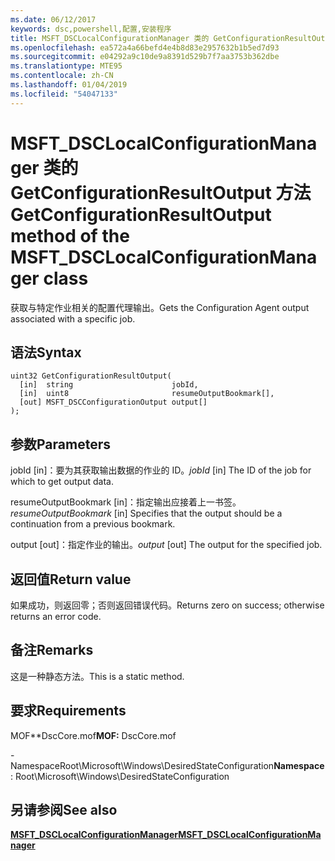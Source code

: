```yaml
---
ms.date: 06/12/2017
keywords: dsc,powershell,配置,安装程序
title: MSFT_DSCLocalConfigurationManager 类的 GetConfigurationResultOutput 方法
ms.openlocfilehash: ea572a4a66befd4e4b8d83e2957632b1b5ed7d93
ms.sourcegitcommit: e04292a9c10de9a8391d529b7f7aa3753b362dbe
ms.translationtype: MTE95
ms.contentlocale: zh-CN
ms.lasthandoff: 01/04/2019
ms.locfileid: "54047133"
---
```

# <a name="getconfigurationresultoutput-method-of-the-msftdsclocalconfigurationmanager-class"></a><span data-ttu-id="a3b75-103">MSFT_DSCLocalConfigurationManager 类的 GetConfigurationResultOutput 方法</span><span class="sxs-lookup"><span data-stu-id="a3b75-103">GetConfigurationResultOutput method of the MSFT_DSCLocalConfigurationManager class</span></span>

<span data-ttu-id="a3b75-104">获取与特定作业相关的配置代理输出。</span><span class="sxs-lookup"><span data-stu-id="a3b75-104">Gets the Configuration Agent output associated with a specific job.</span></span>

## <a name="syntax"></a><span data-ttu-id="a3b75-105">语法</span><span class="sxs-lookup"><span data-stu-id="a3b75-105">Syntax</span></span>

```mof
uint32 GetConfigurationResultOutput(
  [in]  string                      jobId,
  [in]  uint8                       resumeOutputBookmark[],
  [out] MSFT_DSCConfigurationOutput output[]
);
```

## <a name="parameters"></a><span data-ttu-id="a3b75-106">参数</span><span class="sxs-lookup"><span data-stu-id="a3b75-106">Parameters</span></span>

<span data-ttu-id="a3b75-107">jobId \[in\]：要为其获取输出数据的作业的 ID。</span><span class="sxs-lookup"><span data-stu-id="a3b75-107">*jobId* \[in\] The ID of the job for which to get output data.</span></span>

<span data-ttu-id="a3b75-108">resumeOutputBookmark \[in\]：指定输出应接着上一书签。</span><span class="sxs-lookup"><span data-stu-id="a3b75-108">*resumeOutputBookmark* \[in\] Specifies that the output should be a continuation from a previous bookmark.</span></span>

<span data-ttu-id="a3b75-109">output \[out\]：指定作业的输出。</span><span class="sxs-lookup"><span data-stu-id="a3b75-109">*output* \[out\] The output for the specified job.</span></span>

## <a name="return-value"></a><span data-ttu-id="a3b75-110">返回值</span><span class="sxs-lookup"><span data-stu-id="a3b75-110">Return value</span></span>

<span data-ttu-id="a3b75-111">如果成功，则返回零；否则返回错误代码。</span><span class="sxs-lookup"><span data-stu-id="a3b75-111">Returns zero on success; otherwise returns an error code.</span></span>

## <a name="remarks"></a><span data-ttu-id="a3b75-112">备注</span><span class="sxs-lookup"><span data-stu-id="a3b75-112">Remarks</span></span>

<span data-ttu-id="a3b75-113">这是一种静态方法。</span><span class="sxs-lookup"><span data-stu-id="a3b75-113">This is a static method.</span></span>

## <a name="requirements"></a><span data-ttu-id="a3b75-114">要求</span><span class="sxs-lookup"><span data-stu-id="a3b75-114">Requirements</span></span>

<span data-ttu-id="a3b75-115">MOF\*\*DscCore.mof</span><span class="sxs-lookup"><span data-stu-id="a3b75-115">**MOF:** DscCore.mof</span></span>

<span data-ttu-id="a3b75-116">-NamespaceRoot\Microsoft\Windows\DesiredStateConfiguration</span><span class="sxs-lookup"><span data-stu-id="a3b75-116">**Namespace**: Root\Microsoft\Windows\DesiredStateConfiguration</span></span>

## <a name="see-also"></a><span data-ttu-id="a3b75-117">另请参阅</span><span class="sxs-lookup"><span data-stu-id="a3b75-117">See also</span></span>

[<span data-ttu-id="a3b75-118">**MSFT_DSCLocalConfigurationManager**</span><span class="sxs-lookup"><span data-stu-id="a3b75-118">**MSFT_DSCLocalConfigurationManager**</span></span>](msft-dsclocalconfigurationmanager.md)